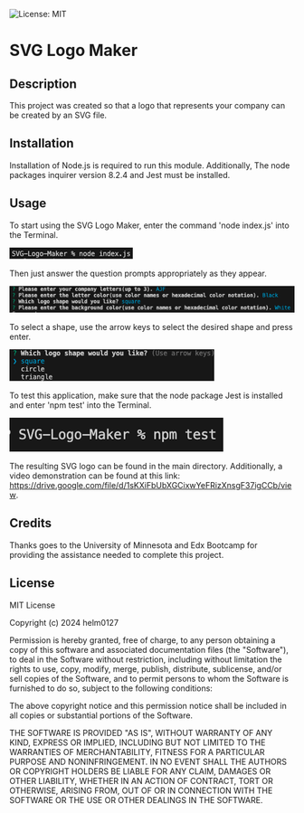 ![License: MIT](https://img.shields.io/badge/License-MIT-yellow.svg)

# SVG Logo Maker

## Description

This project was created so that a logo that represents your company can be created by an SVG file.

## Installation

Installation of Node.js is required to run this module. Additionally, The node packages inquirer version 8.2.4 and Jest must be installed.

## Usage

To start using the SVG Logo Maker, enter the command 'node index.js' into the Terminal. 

![How To Start Logo Maker](./assets/images/Start_svg_logo_maker.png)

Then just answer the question prompts appropriately as they appear.

![Logo Maker Question Example](./assets/images/SVG_logo_maker_questions.png)

To select a shape, use the arrow keys to select the desired shape and press enter.

![Shape List](./assets/images/SVG_shape_list.png)

To test this application, make sure that the node package Jest is installed and enter 'npm test' into the Terminal.

![How To Run Test](./assets/images/SVG_logo_maker_test.png)

The resulting SVG logo can be found in the main directory. Additionally, a video demonstration can be found at this link: https://drive.google.com/file/d/1sKXiFbUbXGCixwYeFRizXnsgF37igCCb/view.

## Credits

Thanks goes to the University of Minnesota and Edx Bootcamp for providing the assistance needed to complete this project. 

## License

MIT License

Copyright (c) 2024 helm0127

Permission is hereby granted, free of charge, to any person obtaining a copy
of this software and associated documentation files (the "Software"), to deal
in the Software without restriction, including without limitation the rights
to use, copy, modify, merge, publish, distribute, sublicense, and/or sell
copies of the Software, and to permit persons to whom the Software is
furnished to do so, subject to the following conditions:

The above copyright notice and this permission notice shall be included in all
copies or substantial portions of the Software.

THE SOFTWARE IS PROVIDED "AS IS", WITHOUT WARRANTY OF ANY KIND, EXPRESS OR
IMPLIED, INCLUDING BUT NOT LIMITED TO THE WARRANTIES OF MERCHANTABILITY,
FITNESS FOR A PARTICULAR PURPOSE AND NONINFRINGEMENT. IN NO EVENT SHALL THE
AUTHORS OR COPYRIGHT HOLDERS BE LIABLE FOR ANY CLAIM, DAMAGES OR OTHER
LIABILITY, WHETHER IN AN ACTION OF CONTRACT, TORT OR OTHERWISE, ARISING FROM,
OUT OF OR IN CONNECTION WITH THE SOFTWARE OR THE USE OR OTHER DEALINGS IN THE
SOFTWARE.
